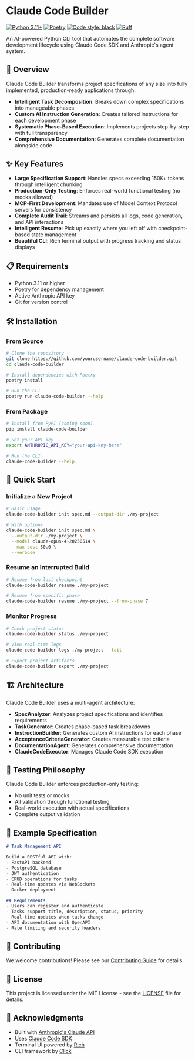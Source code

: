 # Claude Code Builder

[![Python 3.11+](https://img.shields.io/badge/python-3.11+-blue.svg)](https://www.python.org/downloads/)
[![Poetry](https://img.shields.io/badge/dependency%20management-poetry-blueviolet)](https://python-poetry.org/)
[![Code style: black](https://img.shields.io/badge/code%20style-black-000000.svg)](https://github.com/psf/black)
[![Ruff](https://img.shields.io/badge/linting-ruff-orange)](https://github.com/astral-sh/ruff)

An AI-powered Python CLI tool that automates the complete software development lifecycle using Claude Code SDK and Anthropic's agent system.

## 🚀 Overview

Claude Code Builder transforms project specifications of any size into fully implemented, production-ready applications through:

- **Intelligent Task Decomposition**: Breaks down complex specifications into manageable phases
- **Custom AI Instruction Generation**: Creates tailored instructions for each development phase
- **Systematic Phase-Based Execution**: Implements projects step-by-step with full transparency
- **Comprehensive Documentation**: Generates complete documentation alongside code

## ✨ Key Features

- **Large Specification Support**: Handles specs exceeding 150K+ tokens through intelligent chunking
- **Production-Only Testing**: Enforces real-world functional testing (no mocks allowed)
- **MCP-First Development**: Mandates use of Model Context Protocol servers for consistency
- **Complete Audit Trail**: Streams and persists all logs, code generation, and API interactions
- **Intelligent Resume**: Pick up exactly where you left off with checkpoint-based state management
- **Beautiful CLI**: Rich terminal output with progress tracking and status displays

## 📋 Requirements

- Python 3.11 or higher
- Poetry for dependency management
- Active Anthropic API key
- Git for version control

## 🛠️ Installation

### From Source

```bash
# Clone the repository
git clone https://github.com/yourusername/claude-code-builder.git
cd claude-code-builder

# Install dependencies with Poetry
poetry install

# Run the CLI
poetry run claude-code-builder --help
```

### From Package

```bash
# Install from PyPI (coming soon)
pip install claude-code-builder

# Set your API key
export ANTHROPIC_API_KEY="your-api-key-here"

# Run the CLI
claude-code-builder --help
```

## 🚦 Quick Start

### Initialize a New Project

```bash
# Basic usage
claude-code-builder init spec.md --output-dir ./my-project

# With options
claude-code-builder init spec.md \
  --output-dir ./my-project \
  --model claude-opus-4-20250514 \
  --max-cost 50.0 \
  --verbose
```

### Resume an Interrupted Build

```bash
# Resume from last checkpoint
claude-code-builder resume ./my-project

# Resume from specific phase
claude-code-builder resume ./my-project --from-phase 7
```

### Monitor Progress

```bash
# Check project status
claude-code-builder status ./my-project

# View real-time logs
claude-code-builder logs ./my-project --tail

# Export project artifacts
claude-code-builder export ./my-project
```

## 🏗️ Architecture

Claude Code Builder uses a multi-agent architecture:

- **SpecAnalyzer**: Analyzes project specifications and identifies requirements
- **TaskGenerator**: Creates phase-based task breakdowns
- **InstructionBuilder**: Generates custom AI instructions for each phase
- **AcceptanceCriteriaGenerator**: Creates measurable test criteria
- **DocumentationAgent**: Generates comprehensive documentation
- **ClaudeCodeExecutor**: Manages Claude Code SDK execution

## 🧪 Testing Philosophy

Claude Code Builder enforces production-only testing:
- No unit tests or mocks
- All validation through functional testing
- Real-world execution with actual specifications
- Complete output validation

## 📝 Example Specification

```markdown
# Task Management API

Build a RESTful API with:
- FastAPI backend
- PostgreSQL database
- JWT authentication
- CRUD operations for tasks
- Real-time updates via WebSockets
- Docker deployment

## Requirements
- Users can register and authenticate
- Tasks support title, description, status, priority
- Real-time updates when tasks change
- API documentation with OpenAPI
- Rate limiting and security headers
```

## 🤝 Contributing

We welcome contributions! Please see our [Contributing Guide](CONTRIBUTING.md) for details.

## 📄 License

This project is licensed under the MIT License - see the [LICENSE](LICENSE) file for details.

## 🙏 Acknowledgments

- Built with [Anthropic's Claude API](https://www.anthropic.com)
- Uses [Claude Code SDK](https://docs.anthropic.com/en/docs/claude-code/sdk)
- Terminal UI powered by [Rich](https://github.com/Textualize/rich)
- CLI framework by [Click](https://click.palletsprojects.com/)